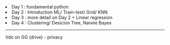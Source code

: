 <li> Day 1 : fundamental python 
<li> Day 2 : Introduction ML/ Train-test/ Grid/ KNN
<li> Day 3 : more detail on Day 2 + Linear regression
<li> Day 4 : Clustering/ Desicion Tree, Naivee Bayes </br>

---
Vdo on GG (drive) - privacy